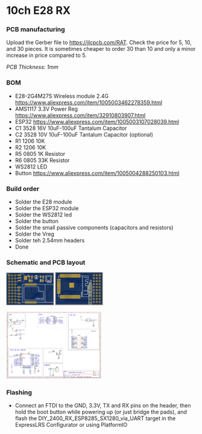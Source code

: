 # 10ch E28 RX

### PCB manufacturing

Upload the Gerber file to https://jlcpcb.com/RAT.  Check the price for 5, 10, and 30 pieces.  It is sometimes cheaper to order 30 than 10 and only a minor increase in price compared to 5.

*PCB Thickness: 1mm*

### BOM

- E28-2G4M27S Wireless module 2.4G https://www.aliexpress.com/item/1005003462278359.html
- AMS1117 3.3V Power Reg https://www.aliexpress.com/item/32910803907.html
- ESP32 https://www.aliexpress.com/item/1005003107028039.html
- C1 3528 16V 10uF-100uF Tantalum Capacitor
- C2 3528 10V 10uF-100uF Tantalum Capacitor (optional)
- R1 1206 10K
- R2 1206 10K
- R5 0805 1K Resistor
- R6 0805 33K Resistor
- WS2812 LED
- Button https://www.aliexpress.com/item/1005004288250103.html


### Build order

- Solder the E28 module
- Solder the ESP32 module
- Solder the WS2812 led
- Solder the button
- Solder the small passive components (capacitors and resistors)
- Solder the Vreg
- Solder teh 2.54mm headers
- Done

### Schematic and PCB layout

<img src="img/top.jpeg" width="25%"> <img src="img/bottom.jpeg" width="25%"> 

<img src="img/sch.jpeg" width="50%">


### Flashing 

- Connect an FTDI to the GND, 3.3V, TX and RX pins on the header, then hold the boot button while powering up (or just bridge the pads), and flash the DIY_2400_RX_ESP8285_SX1280_via_UART target in the ExpressLRS Configurator or using PlatformIO

